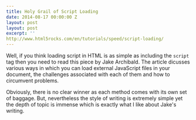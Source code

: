 ```yaml
---
title: Holy Grail of Script Loading
date: 2014-08-17 00:00:00 Z
layout: post
layout: post
excerpt: ''
http://www.html5rocks.com/en/tutorials/speed/script-loading/
---
```


Well, if you think loading script in HTML is as simple as including the `script` tag then you need to 
read this piece by Jake Archibald. The article dicusses various ways in which you 
can load external JavaScript files in your document, the challenges associated
with each of them and how to circumvent problems.

Obviously, there is no clear winner as each method comes with its own set of baggage. But,
nevertheless the style of writing is extremely simple yet the depth of topic is immense which 
is exactly what I like about Jake's writing.